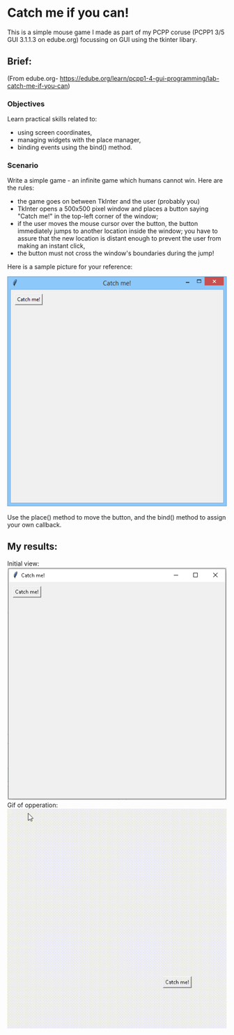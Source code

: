 # Catch me if you can!
This is a simple mouse game I made as part of my PCPP coruse (PCPP1 3/5 GUI 3.1.1.3 on edube.org) focussing on GUI using the tkinter libary.  

## Brief:
(From edube.org- https://edube.org/learn/pcpp1-4-gui-programming/lab-catch-me-if-you-can)
### Objectives
Learn practical skills related to:

- using screen coordinates,
- managing widgets with the place manager,
- binding events using the bind() method.
### Scenario
Write a simple game - an infinite game which humans cannot win. Here are the rules:  

- the game goes on between TkInter and the user (probably you)
- TkInter opens a 500x500 pixel window and places a button saying "Catch me!" in the top-left corner of the window;
- if the user moves the mouse cursor over the button, the button immediately jumps to another location inside the window; you have to assure that the new location is distant enough to prevent the user from making an instant click,
- the button must not cross the window's boundaries during the jump!   

Here is a sample picture for your reference:  

![Catch me if you can - reference](./images/intended.png)  

Use the place() method to move the button, and the bind() method to assign your own callback.

## My results:
Initial view:  
![inital view](./images/initial.png)  
Gif of opperation:  
![game in action](./images/in_action.gif)
